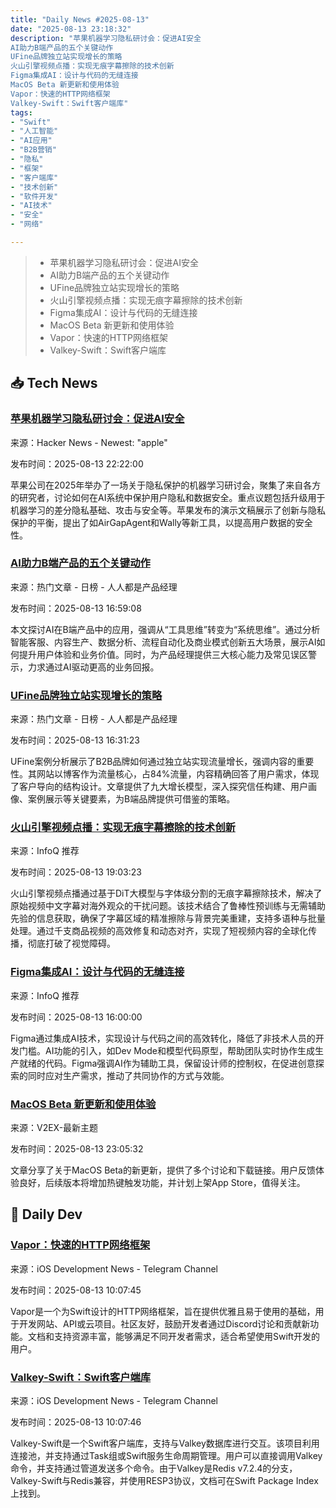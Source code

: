 ```yaml
---
title: "Daily News #2025-08-13"
date: "2025-08-13 23:18:32"
description: "苹果机器学习隐私研讨会：促进AI安全
AI助力B端产品的五个关键动作
UFine品牌独立站实现增长的策略
火山引擎视频点播：实现无痕字幕擦除的技术创新
Figma集成AI：设计与代码的无缝连接
MacOS Beta 新更新和使用体验
Vapor：快速的HTTP网络框架
Valkey-Swift：Swift客户端库"
tags: 
- "Swift"
- "人工智能"
- "AI应用"
- "B2B营销"
- "隐私"
- "框架"
- "客户端库"
- "技术创新"
- "软件开发"
- "AI技术"
- "安全"
- "网络"

---
```


> - 苹果机器学习隐私研讨会：促进AI安全
> - AI助力B端产品的五个关键动作
> - UFine品牌独立站实现增长的策略
> - 火山引擎视频点播：实现无痕字幕擦除的技术创新
> - Figma集成AI：设计与代码的无缝连接
> - MacOS Beta 新更新和使用体验
> - Vapor：快速的HTTP网络框架
> - Valkey-Swift：Swift客户端库

## 📥 Tech News

### [苹果机器学习隐私研讨会：促进AI安全](https://appleinsider.com/articles/25/08/13/apple-machine-learning-privacy-workshop-talks-help-promote-ai-security)

来源：Hacker News - Newest: "apple"

发布时间：2025-08-13 22:22:00

苹果公司在2025年举办了一场关于隐私保护的机器学习研讨会，聚集了来自各方的研究者，讨论如何在AI系统中保护用户隐私和数据安全。重点议题包括升级用于机器学习的差分隐私基础、攻击与安全等。苹果发布的演示文稿展示了创新与隐私保护的平衡，提出了如AirGapAgent和Wally等新工具，以提高用户数据的安全性。

### [AI助力B端产品的五个关键动作](https://www.woshipm.com/ai/6254835.html)

来源：热门文章 - 日榜 - 人人都是产品经理

发布时间：2025-08-13 16:59:08

本文探讨AI在B端产品中的应用，强调从“工具思维”转变为“系统思维”。通过分析智能客服、内容生产、数据分析、流程自动化及商业模式创新五大场景，展示AI如何提升用户体验和业务价值。同时，为产品经理提供三大核心能力及常见误区警示，力求通过AI驱动更高的业务回报。

### [UFine品牌独立站实现增长的策略](https://www.woshipm.com/evaluating/6254734.html)

来源：热门文章 - 日榜 - 人人都是产品经理

发布时间：2025-08-13 16:31:23

UFine案例分析展示了B2B品牌如何通过独立站实现流量增长，强调内容的重要性。其网站以博客作为流量核心，占84%流量，内容精确回答了用户需求，体现了客户导向的结构设计。文章提供了九大增长模型，深入探究信任构建、用户画像、案例展示等关键要素，为B端品牌提供可借鉴的策略。

### [火山引擎视频点播：实现无痕字幕擦除的技术创新](https://www.infoq.cn/article/IRZ9LWexmXv7OhTNT3zl)

来源：InfoQ 推荐

发布时间：2025-08-13 19:03:23

火山引擎视频点播通过基于DiT大模型与字体级分割的无痕字幕擦除技术，解决了原始视频中文字幕对海外观众的干扰问题。该技术结合了鲁棒性预训练与无需辅助先验的信息获取，确保了字幕区域的精准擦除与背景完美重建，支持多语种与批量处理。通过千支商品视频的高效修复和动态对齐，实现了短视频内容的全球化传播，彻底打破了视觉障碍。

### [Figma集成AI：设计与代码的无缝连接](https://www.infoq.cn/article/o9yuaDEUFp11qQGKN7KS)

来源：InfoQ 推荐

发布时间：2025-08-13 16:00:00

Figma通过集成AI技术，实现设计与代码之间的高效转化，降低了非技术人员的开发门槛。AI功能的引入，如Dev Mode和模型代码原型，帮助团队实时协作生成生产就绪的代码。Figma强调AI作为辅助工具，保留设计师的控制权，在促进创意探索的同时应对生产需求，推动了共同协作的方式与效能。

### [MacOS Beta 新更新和使用体验](https://www.v2ex.com/t/1152219)

来源：V2EX-最新主题

发布时间：2025-08-13 23:05:32

文章分享了关于MacOS Beta的新更新，提供了多个讨论和下载链接。用户反馈体验良好，后续版本将增加热键触发功能，并计划上架App Store，值得关注。

## 💾 Daily Dev

### [Vapor：快速的HTTP网络框架](https://github.com/vapor/vapor)

来源：iOS Development News - Telegram Channel

发布时间：2025-08-13 10:07:45

Vapor是一个为Swift设计的HTTP网络框架，旨在提供优雅且易于使用的基础，用于开发网站、API或云项目。社区友好，鼓励开发者通过Discord讨论和贡献新功能。文档和支持资源丰富，能够满足不同开发者需求，适合希望使用Swift开发的用户。

### [Valkey-Swift：Swift客户端库](https://github.com/valkey-io/valkey-swift)

来源：iOS Development News - Telegram Channel

发布时间：2025-08-13 10:07:46

Valkey-Swift是一个Swift客户端库，支持与Valkey数据库进行交互。该项目利用连接池，并支持通过Task组或Swift服务生命周期管理。用户可以直接调用Valkey命令，并支持通过管道发送多个命令。由于Valkey是Redis v7.2.4的分支，Valkey-Swift与Redis兼容，并使用RESP3协议，文档可在Swift Package Index上找到。

